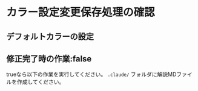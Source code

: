# カラー設定変更保存処理の確認

## デフォルトカラーの設定




## 修正完了時の作業:false
trueなら以下の作業を実行してください。
`.claude/` フォルダに解説MDファイルを作成してください。